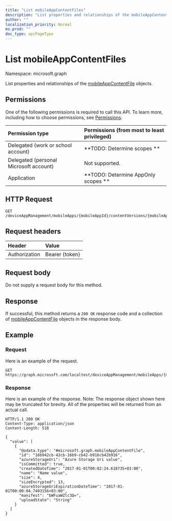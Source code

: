```yaml
---
title: "List mobileAppContentFiles"
description: "List properties and relationships of the mobileAppContentFile objects."
author: ""
localization_priority: Normal
ms.prod: ""
doc_type: apiPageType
---
```


# List mobileAppContentFiles

Namespace: microsoft.graph

List properties and relationships of the [mobileAppContentFile](../resources/mobileappcontentfile.md) objects.

## Permissions
One of the following permissions is required to call this API. To learn more, including how to choose permissions, see [Permissions](/concepts/permissions-reference.md).

|Permission type|Permissions (from most to least privileged)|
|:---|:---|
|Delegated (work or school account)|**TODO: Determine scopes **|
|Delegated (personal Microsoft account)|Not supported.|
|Application|**TODO: Determine AppOnly scopes **|

## HTTP Request
<!-- {
  "blockType": "ignored"
}
-->
``` http
GET /deviceAppManagement/mobileApps/{mobileAppId}/contentVersions/{mobileAppContentId}/files
```

## Request headers
|Header|Value|
|:---|:---|
|Authorization|Bearer {token}|

## Request body
Do not supply a request body for this method.

## Response
If successful, this method returns a `200 OK` response code and a collection of [mobileAppContentFile](../resources/mobileappcontentfile.md) objects in the response body.

## Example

### Request
Here is an example of the request.
<!-- {
  "blockType": "request",
  "name": "get_mobileappcontentfile"
}
-->
``` http
GET https://graph.microsoft.com/localtest/deviceAppManagement/mobileApps/{mobileAppId}/contentVersions/{mobileAppContentId}/files
```

### Response
Here is an example of the response. Note: The response object shown here may be truncated for brevity. All of the properties will be returned from an actual call.
<!-- {
  "blockType": "response",
  "truncated": true,
  "@odata.type": "collection(microsoft.graph.mobileappcontentfile)"
}
-->
``` http
HTTP/1.1 200 OK
Content-Type: application/json
Content-Length: 518

{
  "value": [
    {
      "@odata.type": "#microsoft.graph.mobileAppContentFile",
      "id": "16b942cb-42cb-16b9-cb42-b916cb42b916",
      "azureStorageUri": "Azure Storage Uri value",
      "isCommitted": true,
      "createdDateTime": "2017-01-01T00:02:24.618735+03:00",
      "name": "Name value",
      "size": 4,
      "sizeEncrypted": 13,
      "azureStorageUriExpirationDateTime": "2017-01-01T00:00:04.7403156+03:00",
      "manifest": "bWFuaWZlc3Q=",
      "uploadState": "String"
    }
  ]
}
```

